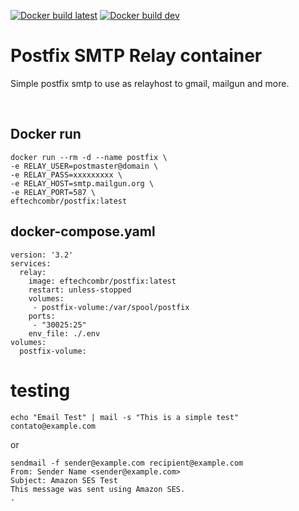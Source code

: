 [![Docker build latest](https://github.com/eftechcombr/postfix/actions/workflows/docker-publish-latest.yml/badge.svg)](https://github.com/eftechcombr/postfix/actions/workflows/docker-publish-latest.yml)
[![Docker build dev](https://github.com/eftechcombr/postfix/actions/workflows/docker-publish-dev.yml/badge.svg?branch=dev)](https://github.com/eftechcombr/postfix/actions/workflows/docker-publish-dev.yml)


# Postfix SMTP Relay container

Simple postfix smtp to use as relayhost to gmail, mailgun and more. 

<br>




## Docker run

    docker run --rm -d --name postfix \
    -e RELAY_USER=postmaster@domain \
    -e RELAY_PASS=xxxxxxxxx \
    -e RELAY_HOST=smtp.mailgun.org \
    -e RELAY_PORT=587 \
    eftechcombr/postfix:latest

## docker-compose.yaml

    version: '3.2'
    services:
      relay:
        image: eftechcombr/postfix:latest
        restart: unless-stopped
        volumes: 
         - postfix-volume:/var/spool/postfix
        ports:
         - "30025:25"
        env_file: ./.env
    volumes:
      postfix-volume:



 # testing

    echo "Email Test" | mail -s "This is a simple test" contato@example.com
 
or

    sendmail -f sender@example.com recipient@example.com
    From: Sender Name <sender@example.com>
    Subject: Amazon SES Test                
    This message was sent using Amazon SES.                
    .





